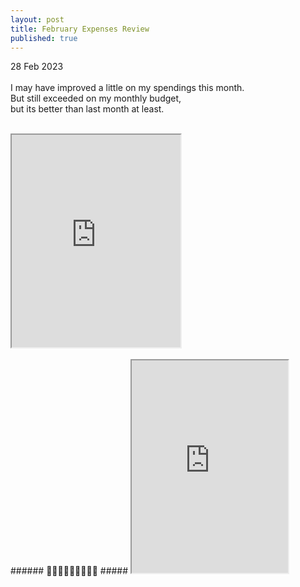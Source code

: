 ```yaml
---
layout: post
title: February Expenses Review
published: true
---
```

28 Feb 2023
<br>
<br>
I may have improved a little on my spendings this month.
<br>
But still exceeded on my monthly budget,
<br>
but its better than last month at least.
<br>
<!--more-->
<br>
<iframe src="https://drive.google.com/file/d/1EMoN2G-VpZ_tSIYSNLdNVLGUTrG1AHBo/preview" width="270" height="340" allow="autoplay"></iframe>
<br>
<br>
###### 🤦🏻‍♀️🤦🏻‍♀️🤦🏻‍♀️ #####
<iframe src="https://drive.google.com/file/d/1ihQOe9wRzGvMVEprQzB_ag-BTuu4bNwJ/preview" width="250" height="340" allow="autoplay"></iframe>
